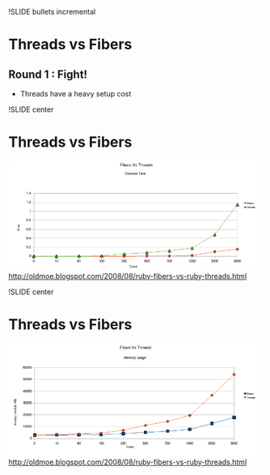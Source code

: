!SLIDE bullets incremental
# Threads vs Fibers #
## Round 1 : Fight! ##
* Threads have a heavy setup cost

!SLIDE center
# Threads vs Fibers #
![Fiber VS Thread Creation Time](../images/fiber-v-thread-creation.png)
http://oldmoe.blogspot.com/2008/08/ruby-fibers-vs-ruby-threads.html

!SLIDE center
# Threads vs Fibers #
![Fiber VS Thread Creation Time](../images/fiber-v-thread-memory.png)
http://oldmoe.blogspot.com/2008/08/ruby-fibers-vs-ruby-threads.html